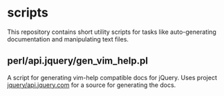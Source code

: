 scripts
=======

This repository contains short utility scripts for tasks like auto-generating
documentation and manipulating text files.

perl/api.jquery/gen_vim_help.pl
-------------------------------

A script for generating vim-help compatible docs for jQuery. Uses project
[jquery/api.jquery.com](https://github.com/jquery/api.jquery.com) for a source
for generating the docs.

